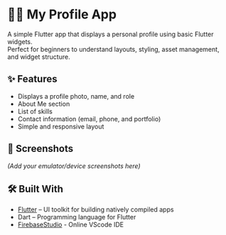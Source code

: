 # 🧑‍💻 My Profile App

A simple Flutter app that displays a personal profile using basic Flutter widgets.  
Perfect for beginners to understand layouts, styling, asset management, and widget structure.

## ✨ Features

- Displays a profile photo, name, and role
- About Me section
- List of skills
- Contact information (email, phone, and portfolio)
- Simple and responsive layout

## 📸 Screenshots

*(Add your emulator/device screenshots here)*

## 🛠️ Built With

- [Flutter](https://flutter.dev/) – UI toolkit for building natively compiled apps
- Dart – Programming language for Flutter
- [FirebaseStudio](htttps://studio.firebase.google.com) - Online VScode IDE
